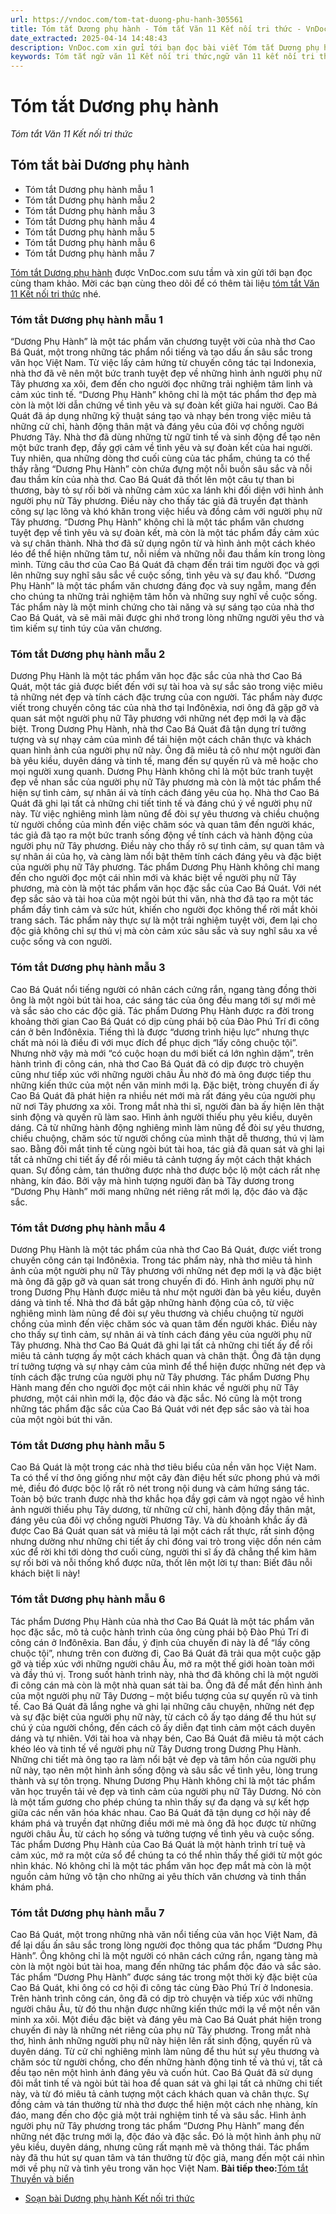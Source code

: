 ```yaml
---
url: https://vndoc.com/tom-tat-duong-phu-hanh-305561
title: Tóm tắt Dương phụ hành - Tóm tắt Văn 11 Kết nối tri thức - VnDoc.com
date_extracted: 2025-04-14 14:48:43
description: VnDoc.com xin gửi tới bạn đọc bài viết Tóm tắt Dương phụ hành. Mời các bạn cùng tham khảo để có thêm tài liệu học Văn 11 Kết nối tri thức nhé.
keywords: Tóm tắt ngữ văn 11 Kết nối tri thức,ngữ văn 11 kết nối tri thức,tóm tắt ngữ văn 11,tóm tắt văn 11,tóm tắt ngữ văn 11 kết nối,tóm tắt văn 11 kết nối tri thức,ngữ văn 11,văn 11,tóm tắt văn 11 kết nối,Tóm tắt Dương phụ hành,Dương phụ hành,Tóm tắt bài Dương phụ hành,tóm tắt ngữ văn 11 kết nối tri thức bài Dương phụ hành,Dương phụ hành tóm tắt
---
```


# Tóm tắt Dương phụ hành
 _Tóm tắt Văn 11 Kết nối tri thức_
## Tóm tắt bài Dương phụ hành
  * Tóm tắt Dương phụ hành mẫu 1
  * Tóm tắt Dương phụ hành mẫu 2
  * Tóm tắt Dương phụ hành mẫu 3
  * Tóm tắt Dương phụ hành mẫu 4
  * Tóm tắt Dương phụ hành mẫu 5
  * Tóm tắt Dương phụ hành mẫu 6
  * Tóm tắt Dương phụ hành mẫu 7

[Tóm tắt Dương phụ hành](<https://vndoc.com/tom-tat-duong-phu-hanh-305561>) được VnDoc.com sưu tầm và xin gửi tới bạn đọc cùng tham khảo. Mời các bạn cùng theo dõi để có thêm tài liệu [tóm tắt Văn 11 Kết nối tri thức](<https://vndoc.com/tom-tat-ngu-van-11-ket-noi-tri-thuc>) nhé.
### Tóm tắt Dương phụ hành mẫu 1
“Dương Phụ Hành” là một tác phẩm văn chương tuyệt vời của nhà thơ Cao Bá Quát, một trong những tác phẩm nổi tiếng và tạo dấu ấn sâu sắc trong văn học Việt Nam. Từ việc lấy cảm hứng từ chuyến công tác tại Indonexia, nhà thơ đã vẽ nên một bức tranh tuyệt đẹp về những hình ảnh người phụ nữ Tây phương xa xôi, đem đến cho người đọc những trải nghiệm tâm linh và cảm xúc tinh tế.
“Dương Phụ Hành” không chỉ là một tác phẩm thơ đẹp mà còn là một lời dẫn chứng về tình yêu và sự đoàn kết giữa hai người. Cao Bá Quát đã áp dụng những kỹ thuật sáng tạo và nhạy bén trong việc miêu tả những cử chỉ, hành động thân mật và đáng yêu của đôi vợ chồng người Phương Tây. Nhà thơ đã dùng những từ ngữ tinh tế và sinh động để tạo nên một bức tranh đẹp, đầy gợi cảm về tình yêu và sự đoàn kết của hai người.
Tuy nhiên, qua những dòng thơ cuối cùng của tác phẩm, chúng ta có thể thấy rằng “Dương Phụ Hành” còn chứa đựng một nỗi buồn sâu sắc và nỗi đau thầm kín của nhà thơ. Cao Bá Quát đã thốt lên một câu tự than bi thương, bày tỏ sự rối bời và những cảm xúc xa lánh khi đối diện với hình ảnh người phụ nữ Tây phương. Điều này cho thấy tác giả đã truyền đạt thành công sự lạc lõng và khó khăn trong việc hiểu và đồng cảm với người phụ nữ Tây phương.
“Dương Phụ Hành” không chỉ là một tác phẩm văn chương tuyệt đẹp về tình yêu và sự đoàn kết, mà còn là một tác phẩm đầy cảm xúc và sự chân thành. Nhà thơ đã sử dụng ngôn từ và hình ảnh một cách khéo léo để thể hiện những tâm tư, nỗi niềm và những nỗi đau thầm kín trong lòng mình. Từng câu thơ của Cao Bá Quát đã chạm đến trái tim người đọc và gợi lên những suy nghĩ sâu sắc về cuộc sống, tình yêu và sự đau khổ.
“Dương Phụ Hành” là một tác phẩm văn chương đáng đọc và suy ngẫm, mang đến cho chúng ta những trải nghiệm tâm hồn và những suy nghĩ về cuộc sống. Tác phẩm này là một minh chứng cho tài năng và sự sáng tạo của nhà thơ Cao Bá Quát, và sẽ mãi mãi được ghi nhớ trong lòng những người yêu thơ và tìm kiếm sự tinh túy của văn chương.
### Tóm tắt Dương phụ hành mẫu 2
Dương Phụ Hành là một tác phẩm văn học đặc sắc của nhà thơ Cao Bá Quát, một tác giả được biết đến với sự tài hoa và sự sắc sảo trong việc miêu tả những nét đẹp và tính cách đặc trưng của con người. Tác phẩm này được viết trong chuyến công tác của nhà thơ tại Inđônêxia, nơi ông đã gặp gỡ và quan sát một người phụ nữ Tây phương với những nét đẹp mới lạ và đặc biệt.
Trong Dương Phụ Hành, nhà thơ Cao Bá Quát đã tận dụng trí tưởng tượng và sự nhạy cảm của mình để tái hiện một cách chân thực và khách quan hình ảnh của người phụ nữ này. Ông đã miêu tả cô như một người đàn bà yêu kiều, duyên dáng và tinh tế, mang đến sự quyến rũ và mê hoặc cho mọi người xung quanh. Dương Phụ Hành không chỉ là một bức tranh tuyệt đẹp về nhan sắc của người phụ nữ Tây phương mà còn là một tác phẩm thể hiện sự tình cảm, sự nhân ái và tính cách đáng yêu của họ.
Nhà thơ Cao Bá Quát đã ghi lại tất cả những chi tiết tinh tế và đáng chú ý về người phụ nữ này. Từ việc nghiêng mình làm nũng để đòi sự yêu thương và chiều chuộng từ người chồng của mình đến việc chăm sóc và quan tâm đến người khác, tác giả đã tạo ra một bức tranh sống động về tính cách và hành động của người phụ nữ Tây phương. Điều này cho thấy rõ sự tình cảm, sự quan tâm và sự nhân ái của họ, và càng làm nổi bật thêm tính cách đáng yêu và đặc biệt của người phụ nữ Tây phương.
Tác phẩm Dương Phụ Hành không chỉ mang đến cho người đọc một cái nhìn mới và khác biệt về người phụ nữ Tây phương, mà còn là một tác phẩm văn học đặc sắc của Cao Bá Quát. Với nét đẹp sắc sảo và tài hoa của một ngòi bút thi văn, nhà thơ đã tạo ra một tác phẩm đầy tình cảm và sức hút, khiến cho người đọc không thể rời mắt khỏi trang sách. Tác phẩm này thực sự là một trải nghiệm tuyệt vời, đem lại cho độc giả không chỉ sự thú vị mà còn cảm xúc sâu sắc và suy nghĩ sâu xa về cuộc sống và con người.
### Tóm tắt Dương phụ hành mẫu 3
Cao Bá Quát nổi tiếng người có nhân cách cứng rắn, ngang tàng đồng thời ông là một ngòi bút tài hoa, các sáng tác của ông đều mang tới sự mới mẻ và sắc sảo cho các độc giả. Tác phẩm Dương Phụ Hành được ra đời trong khoảng thời gian Cao Bá Quát có dịp cùng phái bộ của Đào Phú Trí đi công cán ở bên Inđônêxia. Tiếng thì là được “dương trình hiệu lực” nhưng thực chất mà nói là điều đi với mục đích để phục dịch “lấy công chuộc tội”. Nhưng nhờ vậy mà mới “có cuộc hoạn du mới biết cá lớn nghìn dặm”, trên hành trình đi công cán, nhà thơ Cao Bá Quát đã có dịp được trò chuyện cũng như tiếp xúc với những người châu Âu nhờ đó mà ông được tiếp thu những kiến thức của một nền văn minh mới lạ. Đặc biệt, tròng chuyến đi ấy Cao Bá Quát đã phát hiện ra nhiều nét mới mà rất đáng yêu của người phụ nữ nơi Tây phương xa xôi. Trong mắt nhà thi sĩ, người đàn bà ấy hiện lên thật sinh động và quyến rũ làm sao. Hình ảnh người thiếu phụ yêu kiều, duyên dáng. Cả từ những hành động nghiêng mình làm nũng để đòi sự yêu thương, chiều chuộng, chăm sóc từ người chồng của mình thật dễ thương, thú vị làm sao. Bằng đôi mắt tinh tế cùng ngòi bút tài hoa, tác giả đã quan sát và ghi lại tất cả những chi tiết ấy để rồi miêu tả cảnh tượng ấy một cách thật khách quan. Sự đồng cảm, tán thưởng được nhà thơ được bộc lộ một cách rất nhẹ nhàng, kín đáo. Bởi vậy mà hình tượng người đàn bà Tây dương trong “Dương Phụ Hành” mới mang những nét riêng rất mới lạ, độc đáo và đặc sắc.
### Tóm tắt Dương phụ hành mẫu 4
Dương Phụ Hành là một tác phẩm của nhà thơ Cao Bá Quát, được viết trong chuyến công cán tại Inđônêxia. Trong tác phẩm này, nhà thơ miêu tả hình ảnh của một người phụ nữ Tây phương với những nét đẹp mới lạ và đặc biệt mà ông đã gặp gỡ và quan sát trong chuyến đi đó. Hình ảnh người phụ nữ trong Dương Phụ Hành được miêu tả như một người đàn bà yêu kiều, duyên dáng và tinh tế. Nhà thơ đã bắt gặp những hành động của cô, từ việc nghiêng mình làm nũng để đòi sự yêu thương và chiều chuộng từ người chồng của mình đến việc chăm sóc và quan tâm đến người khác. Điều này cho thấy sự tình cảm, sự nhân ái và tính cách đáng yêu của người phụ nữ Tây phương. Nhà thơ Cao Bá Quát đã ghi lại tất cả những chi tiết ấy để rồi miêu tả cảnh tượng ấy một cách khách quan và chân thật. Ông đã tận dụng trí tưởng tượng và sự nhạy cảm của mình để thể hiện được những nét đẹp và tính cách đặc trưng của người phụ nữ Tây phương. Tác phẩm Dương Phụ Hành mang đến cho người đọc một cái nhìn khác về người phụ nữ Tây phương, một cái nhìn mới lạ, độc đáo và đặc sắc. Nó cũng là một trong những tác phẩm đặc sắc của Cao Bá Quát với nét đẹp sắc sảo và tài hoa của một ngòi bút thi văn.
### Tóm tắt Dương phụ hành mẫu 5
Cao Bá Quát là một trong các nhà thơ tiêu biểu của nền văn học Việt Nam. Ta có thể ví thơ ông giống như một cây đàn điệu hết sức phong phú và mới mẻ, điều đó được bộc lộ rất rõ nét trong nội dung và cảm hứng sáng tác. Toàn bộ bức tranh được nhà thơ khắc họa đầy gợi cảm và ngọt ngào về hình ảnh người thiếu phụ Tây dương, từ những cử chỉ, hành động đầy thân mật, đáng yêu của đôi vợ chồng người Phương Tây. Và dù khoảnh khắc ấy đã được Cao Bá Quát quan sát và miêu tả lại một cách rất thực, rất sinh động nhưng dường như những chi tiết ấy chỉ đóng vai trò trong việc dồn nén cảm xúc để rời khi tới dòng thơ cuối cùng, người thi sĩ ấy đã chẳng thể kìm hãm sự rối bời và nỗi thống khổ được nữa, thốt lên một lời tự than:
Biết đâu nỗi khách biệt li này\!
### Tóm tắt Dương phụ hành mẫu 6
Tác phẩm Dương Phụ Hành của nhà thơ Cao Bá Quát là một tác phẩm văn học đặc sắc, mô tả cuộc hành trình của ông cùng phái bộ Đào Phú Trí đi công cán ở Inđônêxia. Ban đầu, ý định của chuyến đi này là để “lấy công chuộc tội”, nhưng trên con đường đi, Cao Bá Quát đã trải qua một cuộc gặp gỡ và tiếp xúc với những người châu Âu, mở ra một thế giới hoàn toàn mới và đầy thú vị.
Trong suốt hành trình này, nhà thơ đã không chỉ là một người đi công cán mà còn là một nhà quan sát tài ba. Ông đã để mắt đến hình ảnh của một người phụ nữ Tây Dương – một biểu tượng của sự quyến rũ và tinh tế. Cao Bá Quát đã lắng nghe và ghi lại những câu chuyện, những nét đẹp và sự đặc biệt của người phụ nữ này, từ cách cô ấy tạo dáng để thu hút sự chú ý của người chồng, đến cách cô ấy diễn đạt tình cảm một cách duyên dáng và tự nhiên.
Với tài hoa và nhạy bén, Cao Bá Quát đã miêu tả một cách khéo léo và tinh tế về người phụ nữ Tây Dương trong Dương Phụ Hành. Những chi tiết mà ông tạo ra làm nổi bật vẻ đẹp và tâm hồn của người phụ nữ này, tạo nên một hình ảnh sống động và sâu sắc về tình yêu, lòng trung thành và sự tôn trọng.
Nhưng Dương Phụ Hành không chỉ là một tác phẩm văn học truyền tải vẻ đẹp và tình cảm của người phụ nữ Tây Dương. Nó còn là một tấm gương cho phép chúng ta nhìn thấy sự đa dạng và sự kết hợp giữa các nền văn hóa khác nhau. Cao Bá Quát đã tận dụng cơ hội này để khám phá và truyền đạt những điều mới mẻ mà ông đã học được từ những người châu Âu, từ cách họ sống và tưởng tượng về tình yêu và cuộc sống.
Tác phẩm Dương Phụ Hành của Cao Bá Quát là một hành trình trí tuệ và cảm xúc, mở ra một cửa sổ để chúng ta có thể nhìn thấy thế giới từ một góc nhìn khác. Nó không chỉ là một tác phẩm văn học đẹp mắt mà còn là một nguồn cảm hứng vô tận cho những ai yêu thích văn chương và tinh thần khám phá.
### Tóm tắt Dương phụ hành mẫu 7
Cao Bá Quát, một trong những nhà văn nổi tiếng của văn học Việt Nam, đã để lại dấu ấn sâu sắc trong lòng người đọc thông qua tác phẩm “Dương Phụ Hành”. Ông không chỉ là một người có nhân cách cứng rắn, ngang tàng mà còn là một ngòi bút tài hoa, mang đến những tác phẩm độc đáo và sắc sảo.
Tác phẩm “Dương Phụ Hành” được sáng tác trong một thời kỳ đặc biệt của Cao Bá Quát, khi ông có cơ hội đi công tác cùng Đào Phú Trí ở Indonesia. Trên hành trình công cán, ông đã có dịp trò chuyện và tiếp xúc với những người châu Âu, từ đó thu nhận được những kiến thức mới lạ về một nền văn minh xa xôi.
Một điều đặc biệt và đáng yêu mà Cao Bá Quát phát hiện trong chuyến đi này là những nét riêng của phụ nữ Tây phương. Trong mắt nhà thơ, hình ảnh những người phụ nữ này hiện lên rất sinh động, quyến rũ và duyên dáng. Từ cử chỉ nghiêng mình làm nũng để thu hút sự yêu thương và chăm sóc từ người chồng, cho đến những hành động tinh tế và thú vị, tất cả đều tạo nên một hình ảnh đáng yêu và cuốn hút.
Cao Bá Quát đã sử dụng đôi mắt tinh tế và ngòi bút tài hoa để quan sát và ghi lại tất cả những chi tiết này, và từ đó miêu tả cảnh tượng một cách khách quan và chân thực. Sự đồng cảm và tán thưởng từ nhà thơ được thể hiện một cách nhẹ nhàng, kín đáo, mang đến cho độc giả một trải nghiệm tinh tế và sâu sắc.
Hình ảnh người phụ nữ Tây phương trong tác phẩm “Dương Phụ Hành” mang đến những nét đặc trưng mới lạ, độc đáo và đặc sắc. Đó là một hình ảnh phụ nữ yêu kiều, duyên dáng, nhưng cũng rất mạnh mẽ và thông thái. Tác phẩm này đã thu hút sự quan tâm và tán thưởng từ độc giả, mang đến một cái nhìn mới về phụ nữ và tình yêu trong văn học Việt Nam.
**Bài tiếp theo:**[Tóm tắt Thuyền và biển](<https://vndoc.com/tom-tat-thuyen-va-bien-305562>)
  * [Soạn bài Dương phụ hành Kết nối tri thức](<https://vndoc.com/soan-bai-duong-phu-hanh-ket-noi-tri-thuc-298012>)


